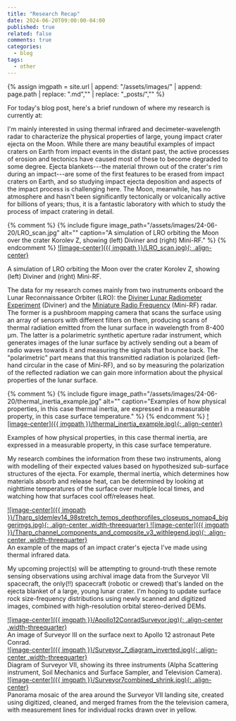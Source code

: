 ```yaml
---
title: "Research Recap"
date: 2024-06-20T09:00:00-04:00
published: true
related: false
comments: true
categories:
  - blog
tags:
  - other
---
```

{% assign imgpath = site.url | append: "/assets/images/" | append:  page.path | replace: ".md","" | replace: "_posts/",""  %}

For today's blog post, here's a brief rundown of where my research is currently at:

I'm mainly interested in using thermal infrared and decimeter-wavelength radar to characterize the physical properties of large, young impact crater ejecta on the Moon. While there are many beautiful examples of impact craters on Earth from impact events in the distant past, the active processes of erosion and tectonics have caused most of these to become degraded to some degree. Ejecta blankets---the material thrown out of the crater's rim during an impact---are some of the first features to be erased from impact craters on Earth, and so studying impact ejecta deposition and aspects of the impact process is challenging here. The Moon, meanwhile, has no atmosphere and hasn't been significantly tectonically or volcanically active for billions of years; thus, it is a fantastic laboratory with which to study the process of impact cratering in detail.

{% comment %}
{% include figure image_path="/assets/images/24-06-20/LRO_scan.jpg" alt="" caption="A simulation of LRO orbiting the Moon over the crater Korolev Z, showing (left) Diviner and (right) Mini-RF." %}
{% endcomment %}
<a href="{{ imgpath }}/LRO_scan.jpg">
![image-center]({{ imgpath }}/LRO_scan.jpg){: .align-center}</a>
<figcaption>A simulation of LRO orbiting the Moon over the crater Korolev Z, showing (left) Diviner and (right) Mini-RF.</figcaption>

The data for my research comes mainly from two instruments onboard the Lunar Reconnaissance Orbiter (LRO): the [Diviner Lunar Radiometer Experiment](https://www.diviner.ucla.edu/) (Diviner) and the [Miniature Radio Frequency](https://science.nasa.gov/mission/lro/mini-rf/) (Mini-RF) radar. The former is a pushbroom mapping camera that scans the surface using an array of sensors with different filters on them, producing scans of thermal radiation emitted from the lunar surface in wavelength from 8-400 µm. The latter is a polarimetric synthetic aperture radar instrument, which generates images of the lunar surface by actively sending out a beam of radio waves towards it and measuring the signals that bounce back. The "polarimetric" part means that this transmitted radiation is polarized (left-hand circular in the case of Mini-RF), and so by measuring the polarization of the reflected radiation we can gain more information about the physical properties of the lunar surface.

{% comment %}
{% include figure image_path="/assets/images/24-06-20/thermal_inertia_example.jpg" alt="" caption="Examples of how physical properties, in this case thermal inertia, are expressed in a measurable property, in this case surface temperature." %}
{% endcomment %}
<a href="{{ imgpath }}/thermal_inertia_example.jpg">
![image-center]({{ imgpath }}/thermal_inertia_example.jpg){: .align-center}</a>
<figcaption>Examples of how physical properties, in this case thermal inertia, are expressed in a measurable property, in this case surface temperature.</figcaption>

My research combines the information from these two instruments, along with modelling of their expected values based on hypothesized sub-surface structures of the ejecta. For example, thermal inertia, which determines how materials absorb and release heat, can be determined by looking at nighttime temperatures of the surface over multiple local times, and watching how that surfaces cool off/releases heat.

<a href="{{ imgpath }}/Tharp_sldemlev14_98stretch_temps_depthprofiles_closeups_nomap4_biggerimgs.jpg">
![image-center]({{ imgpath }}/Tharp_sldemlev14_98stretch_temps_depthprofiles_closeups_nomap4_biggerimgs.jpg){: .align-center .width-threequarter}

<a href="{{ imgpath }}/Tharp_channel_components_and_composite_v3_withlegend.jpg">
![image-center]({{ imgpath }}/Tharp_channel_components_and_composite_v3_withlegend.jpg){: .align-center .width-threequarter}</a>
<figcaption>An example of the maps of an impact crater's ejecta I've made using thermal infrared data.</figcaption>

My upcoming project(s) will be attempting to ground-truth these remote sensing observations using archival image data from the Surveyor VII spacecraft, the only(!!) spacecraft (robotic or crewed) that's landed on the ejecta blanket of a large, young lunar crater. I'm hoping to update surface rock size-frequency distributions using newly scanned and digitized images, combined with high-resolution orbital stereo-derived DEMs.

<a href="{{ imgpath }}/Apollo12ConradSurveyor.jpg">
![image-center]({{ imgpath }}/Apollo12ConradSurveyor.jpg){: .align-center .width-threequarter}</a>
<figcaption>An image of Surveyor III on the surface next to Apollo 12 astronaut Pete Conrad.</figcaption>

<a href="{{ imgpath }}/Surveyor_7_diagram_inverted.jpg">
![image-center]({{ imgpath }}/Surveyor_7_diagram_inverted.jpg){: .align-center .width-threequarter}</a>
<figcaption>Diagram of Surveyor VII, showing its three instruments (Alpha Scattering instrument, Soil Mechanics and Surface Sampler, and Television Camera).</figcaption>

<a href="{{ imgpath }}/Surveyor7panorama_rock_measurement.jpg">
![image-center]({{ imgpath }}/Surveyor7combined_shrink.jpg){: .align-center}</a>
<figcaption>Panorama mosaic of the area around the Surveyor VII landing site, created using digitized, cleaned, and merged frames from the the television camera, with measurement lines for individual rocks drawn over in yellow.</figcaption>


